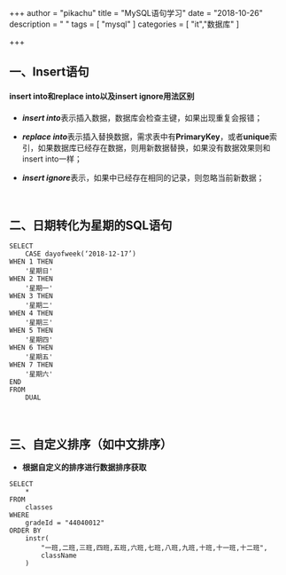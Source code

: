 +++
author = "pikachu"
title = "MySQL语句学习"
date = "2018-10-26"
description = " "
tags = [
    "mysql"
]
categories = [
    "it","数据库"
]

+++


## 一、Insert语句


#### insert into和replace into以及insert ignore用法区别

- <i>**insert into**</i>表示插入数据，数据库会检查主键，如果出现重复会报错； 

- <i>**replace into**</i>表示插入替换数据，需求表中有<b>PrimaryKey</b>，或者<b>unique</b>索引，如果数据库已经存在数据，则用新数据替换，如果没有数据效果则和insert into一样； 

- <i>**insert ignore**</i>表示，如果中已经存在相同的记录，则忽略当前新数据；

&nbsp;


## 二、日期转化为星期的SQL语句

```
SELECT
	CASE dayofweek(‘2018-12-17’)
WHEN 1 THEN
	'星期日'
WHEN 2 THEN
	'星期一'
WHEN 3 THEN
	'星期二'
WHEN 4 THEN
	'星期三'
WHEN 5 THEN
	'星期四'
WHEN 6 THEN
	'星期五'
WHEN 7 THEN
	'星期六'
END
FROM
	DUAL
```

&nbsp;

## 三、自定义排序（如中文排序）

- **根据自定义的排序进行数据排序获取**

```
SELECT
	*
FROM
	classes
WHERE
	gradeId = "44040012"
ORDER BY
	instr(
		"一班,二班,三班,四班,五班,六班,七班,八班,九班,十班,十一班,十二班",
		className
	)
```
